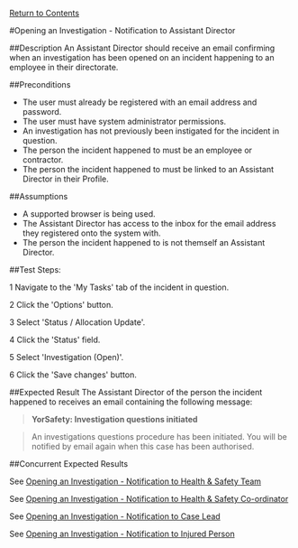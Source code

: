 [Return to Contents](https://github.com/infojam-james/test-cases/blob/master/Contents.md)

#Opening an Investigation - Notification to Assistant Director

##Description
An Assistant Director should receive an email confirming when an investigation has been opened on an incident happening to an employee in their directorate.

##Preconditions 
+ The user must already be registered with an email address and password.
+ The user must have system administrator permissions.
+ An investigation has not previously been instigated for the incident in question.
+ The person the incident happened to must be an employee or contractor.
+ The person the incident happened to must be linked to an Assistant Director in their Profile.

##Assumptions
+ A supported browser is being used.
+ The Assistant Director has access to the inbox for the email address they registered onto the system with.
+ The person the incident happened to is not themself an Assistant Director.

##Test Steps:

1 Navigate to the 'My Tasks' tab of the incident in question.

2 Click the 'Options' button.

3 Select 'Status / Allocation Update'.

4 Click the 'Status' field.

5 Select 'Investigation (Open)'.

6 Click the 'Save changes' button.

##Expected Result
The Assistant Director of the person the incident happened to receives an email containing the following message:

>**YorSafety: Investigation questions initiated**

>An investigations questions procedure has been initiated.  You will be notified by email again when this case has been authorised.

##Concurrent Expected Results

See [Opening an Investigation - Notification to Health & Safety Team](https://github.com/infojam-james/test-cases/blob/master/Investigations/Opening-an-Investigation/investigations-1.md)

See [Opening an Investigation - Notification to Health & Safety Co-ordinator](https://github.com/infojam-james/test-cases/blob/master/Investigations/Opening-an-Investigation/investigations-4.md)

See [Opening an Investigation - Notification to Case Lead](https://github.com/infojam-james/test-cases/blob/master/Investigations/Opening-an-Investigation/investigations-5.md)

See [Opening an Investigation - Notification to Injured Person](https://github.com/infojam-james/test-cases/blob/master/Investigations/Opening-an-Investigation/investigations-6.md)
